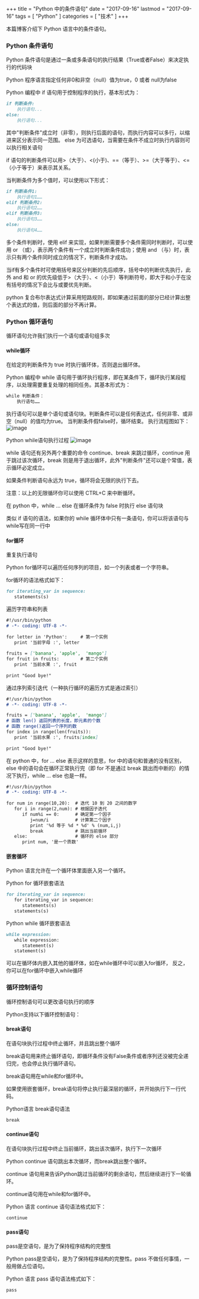 +++
title = "Python 中的条件语句"
date = "2017-09-16"
lastmod = "2017-09-16"
tags = [
    "Python"
]
categories = [
    "技术"
]
+++

本篇博客介绍下 Python 语言中的条件语句。

<!--more-->

### Python 条件语句

Python 条件语句是通过一条或多条语句的执行结果（True或者False）来决定执行的代码块

Python 程序语言指定任何非0和非空（null）值为true，0 或者 null为false

Python 编程中 if 语句用于控制程序的执行，基本形式为：
```markdown
if 判断条件:
    执行语句...
else:
    执行语句...
```
其中"判断条件"成立时（非零），则执行后面的语句，而执行内容可以多行，以缩进来区分表示同一范围。
else 为可选语句，当需要在条件不成立时执行内容则可以执行相关语句

if 语句的判断条件可以用>（大于）、<(小于)、==（等于）、>=（大于等于）、<=（小于等于）来表示其关系。

当判断条件为多个值时，可以使用以下形式：
```markdown
if 判断条件1:
    执行语句1……
elif 判断条件2:
    执行语句2……
elif 判断条件3:
    执行语句3……
else:
    执行语句4……
```

多个条件判断时，使用 elif 来实现，如果判断需要多个条件需同时判断时，可以使用 or （或），表示两个条件有一个成立时判断条件成功；使用 and （与）时，表示只有两个条件同时成立的情况下，判断条件才成功。

当if有多个条件时可使用括号来区分判断的先后顺序，括号中的判断优先执行，此外 and 和 or 的优先级低于>（大于）、<（小于）等判断符号，即大于和小于在没有括号的情况下会比与或要优先判断。

python 复合布尔表达式计算采用短路规则，即如果通过前面的部分已经计算出整个表达式的值，则后面的部分不再计算。

### Python 循环语句

循环语句允许我们执行一个语句或语句组多次

#### while循环

在给定的判断条件为 true 时执行循环体，否则退出循环体。

Python 编程中 while 语句用于循环执行程序，即在某条件下，循环执行某段程序，以处理需要重复处理的相同任务。其基本形式为：
```markdown
while 判断条件：
    执行语句……
```
执行语句可以是单个语句或语句块。判断条件可以是任何表达式，任何非零、或非空（null）的值均为true。
当判断条件假false时，循环结束。
执行流程图如下：
![image](http://www.runoob.com/wp-content/uploads/2013/11/python_while_loop.jpg)

Python while语句执行过程
![image](http://www.runoob.com/wp-content/uploads/2013/11/loop-over-python-list-animation.gif)

while 语句还有另外两个重要的命令 continue、break 来跳过循环，continue 用于跳过该次循环，break 则是用于退出循环，此外"判断条件"还可以是个常值，表示循环必定成立。

如果条件判断语句永远为 true，循环将会无限的执行下去。

注意：以上的无限循环你可以使用 CTRL+C 来中断循环。

在 python 中，while … else 在循环条件为 false 时执行 else 语句块

类似 if 语句的语法，如果你的 while 循环体中只有一条语句，你可以将该语句与while写在同一行中

#### for循环

重复执行语句

Python for循环可以遍历任何序列的项目，如一个列表或者一个字符串。

for循环的语法格式如下：
```markdown
for iterating_var in sequence:
   statements(s)
```

遍历字符串和列表
```markdown
#!/usr/bin/python
# -*- coding: UTF-8 -*-
 
for letter in 'Python':     # 第一个实例
   print '当前字母 :', letter
 
fruits = ['banana', 'apple',  'mango']
for fruit in fruits:        # 第二个实例
   print '当前水果 :', fruit
 
print "Good bye!"
```

通过序列索引迭代（一种执行循环的遍历方式是通过索引）
```markdown
#!/usr/bin/python
# -*- coding: UTF-8 -*-

fruits = ['banana', 'apple',  'mango']
# 函数 len() 返回列表的长度，即元素的个数
# 函数 range()返回一个序列的数
for index in range(len(fruits)):
   print '当前水果 :', fruits[index]
 
print "Good bye!"
```

在 python 中，for … else 表示这样的意思，for 中的语句和普通的没有区别，else 中的语句会在循环正常执行完（即 for 不是通过 break 跳出而中断的）的情况下执行，while … else 也是一样。

```markdown
#!/usr/bin/python
# -*- coding: UTF-8 -*-
 
for num in range(10,20):  # 迭代 10 到 20 之间的数字
   for i in range(2,num): # 根据因子迭代
      if num%i == 0:      # 确定第一个因子
         j=num/i          # 计算第二个因子
         print '%d 等于 %d * %d' % (num,i,j)
         break            # 跳出当前循环
   else:                  # 循环的 else 部分
      print num, '是一个质数'
```

#### 嵌套循环

Python 语言允许在一个循环体里面嵌入另一个循环。

Python for 循环嵌套语法
```markdown
for iterating_var in sequence:
   for iterating_var in sequence:
      statements(s)
   statements(s)
```

Python while 循环嵌套语法
```markdown
while expression:
   while expression:
      statement(s)
   statement(s)
```

可以在循环体内嵌入其他的循环体，如在while循环中可以嵌入for循环， 反之，你可以在for循环中嵌入while循环

### 循环控制语句

循环控制语句可以更改语句执行的顺序

Python支持以下循环控制语句：

#### break语句

在语句块执行过程中终止循环，并且跳出整个循环

break语句用来终止循环语句，即循环条件没有False条件或者序列还没被完全递归完，也会停止执行循环语句。

break语句用在while和for循环中。

如果使用嵌套循环，break语句将停止执行最深层的循环，并开始执行下一行代码。

Python语言 break语句语法
```markdown
break
```

#### continue语句

在语句块执行过程中终止当前循环，跳出该次循环，执行下一次循环

Python continue 语句跳出本次循环，而break跳出整个循环。

continue 语句用来告诉Python跳过当前循环的剩余语句，然后继续进行下一轮循环。

continue语句用在while和for循环中。

Python 语言 continue 语句语法格式如下：
```
continue
```

#### pass语句

pass是空语句，是为了保持程序结构的完整性

Python pass是空语句，是为了保持程序结构的完整性。pass 不做任何事情，一般用做占位语句。

Python 语言 pass 语句语法格式如下：
```markdown
pass
```
